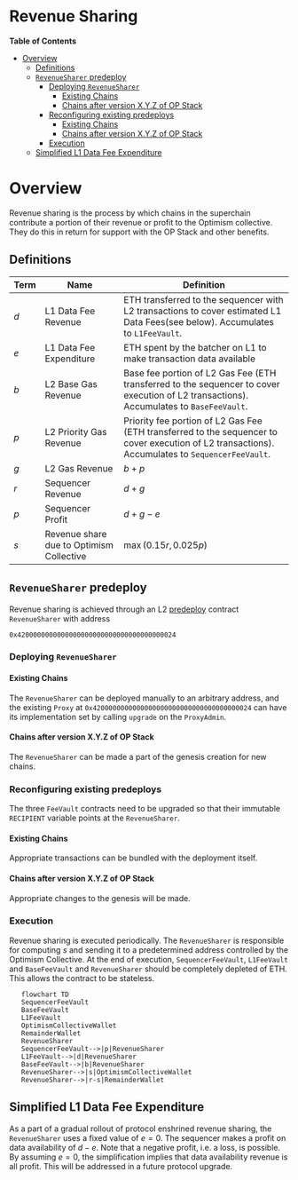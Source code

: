 # Revenue Sharing
<!-- START doctoc generated TOC please keep comment here to allow auto update -->
<!-- DON'T EDIT THIS SECTION, INSTEAD RE-RUN doctoc TO UPDATE -->
**Table of Contents**

- [Overview](#overview)
  - [Definitions](#definitions)
  - [`RevenueSharer` predeploy](#revenuesharer-predeploy)
    - [Deploying `RevenueSharer`](#deploying-revenuesharer)
      - [Existing Chains](#existing-chains)
      - [Chains after version X.Y.Z of OP Stack](#chains-after-version-xyz-of-op-stack)
    - [Reconfiguring existing predeploys](#reconfiguring-existing-predeploys)
      - [Existing Chains](#existing-chains-1)
      - [Chains after version X.Y.Z of OP Stack](#chains-after-version-xyz-of-op-stack-1)
    - [Execution](#execution)
  - [Simplified L1 Data Fee Expenditure](#simplified-l1-data-fee-expenditure)

<!-- END doctoc generated TOC please keep comment here to allow auto update -->

# Overview

Revenue sharing is the process by which chains in the superchain contribute a portion of their revenue or profit to the Optimism collective. They do this in return for support with the OP Stack and other benefits. 


## Definitions
| Term   | Name         | Definition  |
| -------|--------------| ----------- |
| $d$ | L1 Data Fee Revenue    | ETH transferred to the sequencer with L2 transactions to cover estimated L1 Data Fees(see below). Accumulates to `L1FeeVault`.
| $e$ | L1 Data Fee Expenditure| ETH spent by the batcher on L1 to make transaction data available
| $b$ | L2 Base Gas Revenue         | Base fee portion of L2 Gas Fee (ETH transferred to the sequencer to cover execution of L2 transactions). Accumulates to `BaseFeeVault`.
| $p$ | L2 Priority Gas Revenue         | Priority fee portion of L2 Gas Fee (ETH transferred to the sequencer to cover execution of L2 transactions). Accumulates to `SequencerFeeVault`.
| $g$ | L2 Gas Revenue         | $b+p$
| $r$ | Sequencer Revenue      | $d + g$
| $p$ | Sequencer Profit       | $d + g - e$
| $s$ | Revenue share due to Optimism Collective | $\max(0.15r,0.025p)$

## `RevenueSharer` predeploy
Revenue sharing is achieved through an L2 [predeploy](./predeploys.md) contract `RevenueSharer` with address

```
0x4200000000000000000000000000000000000024
```

### Deploying `RevenueSharer`


#### Existing Chains
The `RevenueSharer` can be deployed manually to an arbitrary address, and the existing `Proxy` at `0x4200000000000000000000000000000000000024` can have its implementation set by calling `upgrade` on the `ProxyAdmin`.

#### Chains after version X.Y.Z of OP Stack 
The `RevenueSharer` can be made a part of the genesis creation for new chains. 

### Reconfiguring existing predeploys
The three `FeeVault` contracts need to be upgraded so that their immutable `RECIPIENT` variable points at the `RevenueSharer`.

#### Existing Chains
Appropriate transactions can be bundled with the deployment itself.

#### Chains after version X.Y.Z of OP Stack 
Appropriate changes to the genesis will be made.



### Execution
Revenue sharing is executed periodically. 
The `RevenueSharer` is responsible for computing $s$ and sending it to a predetermined address controlled by the Optimism Collective. At the end of execution, `SequencerFeeVault`, `L1FeeVault` and `BaseFeeVault` and `RevenueSharer` should be completely depleted of ETH. This allows the contract to be stateless.

```mermaid
   flowchart TD
   SequencerFeeVault
   BaseFeeVault
   L1FeeVault
   OptimismCollectiveWallet
   RemainderWallet
   RevenueSharer
   SequencerFeeVault-->|p|RevenueSharer
   L1FeeVault-->|d|RevenueSharer
   BaseFeeVault-->|b|RevenueSharer
   RevenueSharer-->|s|OptimismCollectiveWallet
   RevenueSharer-->|r-s|RemainderWallet
```
## Simplified L1 Data Fee Expenditure
As a part of a gradual rollout of protocol enshrined revenue sharing, the `RevenueSharer` uses a fixed value of $e=0$. The sequencer makes a profit on data availability of $d-e$. Note that a negative profit, i.e. a loss, is possible.  By assuming $e=0$, the simplification implies that data availability revenue is all profit. This will be addressed in a future protocol upgrade. 

